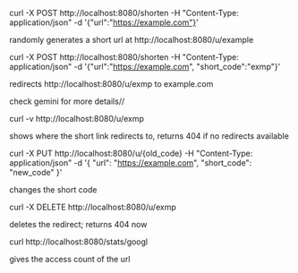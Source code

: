 curl -X POST http://localhost:8080/shorten -H "Content-Type: application/json" -d '{"url":"https://example.com"}'

randomly generates a short url at http://localhost:8080/u/example

curl -X POST http://localhost:8080/shorten -H "Content-Type: application/json" -d '{"url":"https://example.com", "short_code":"exmp"}'

redirects http://localhost:8080/u/exmp to example.com

check gemini for more details//

curl -v http://localhost:8080/u/exmp

shows where the short link redirects to, returns 404 if no redirects available

curl -X PUT http://localhost:8080/u/{old_code}   -H "Content-Type: application/json"   -d '{
    "url": "https://example.com",
    "short_code": "new_code"
}'

changes the short code

curl -X DELETE http://localhost:8080/u/exmp

deletes the redirect; returns 404 now

curl http://localhost:8080/stats/googl

gives the access count of the url
